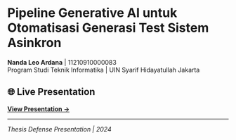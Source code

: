 # Pipeline Generative AI untuk Otomatisasi Generasi Test Sistem Asinkron

**Nanda Leo Ardana** | 11210910000083  
Program Studi Teknik Informatika | UIN Syarif Hidayatullah Jakarta

## 🌐 Live Presentation

**[View Presentation →](https://dev-shiki.github.io/thesis-presentation/)**

---

*Thesis Defense Presentation | 2024* 